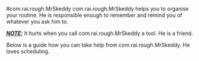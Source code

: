 #com.rai.rough.MrSkeddy
com.rai.rough.MrSkeddy helps you to organise your routine. He is responsible enough to remember and remind you of whatever you ask him to.

<u>***NOTE:***</u> It hurts when you call com.rai.rough.MrSkeddy a tool. He is a friend.

Below is a guide how you can take help from com.rai.rough.MrSkeddy. He loves scheduling.